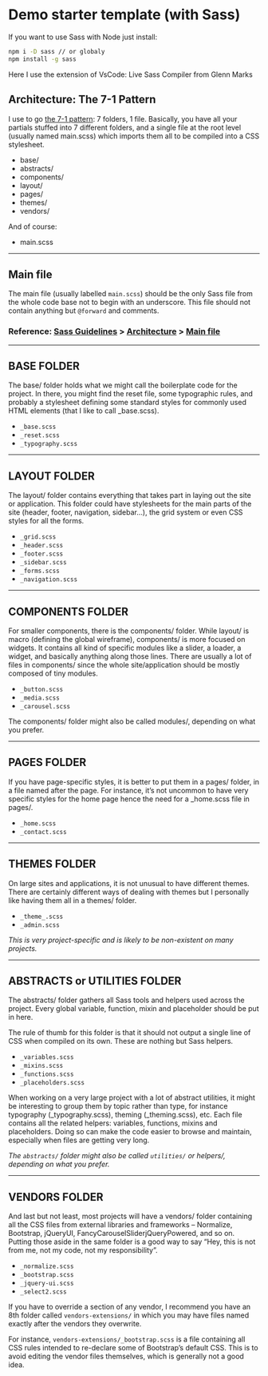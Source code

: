 # Demo starter template (with Sass)

If you want to use Sass with Node just install:

```bash
npm i -D sass // or globaly
npm install -g sass
```

Here I use the extension of VsCode: Live Sass Compiler from Glenn Marks

## Architecture: The 7-1 Pattern

I use to go [the 7-1 pattern](https://sass-guidelin.es/#architecture): 7 folders, 1 file. Basically, you have all your partials stuffed into 7 different folders, and a single file at the root level (usually named main.scss) which imports them all to be compiled into a CSS stylesheet.

- base/
- abstracts/
- components/
- layout/
- pages/
- themes/
- vendors/

And of course:

- main.scss

---

## Main file

The main file (usually labelled `main.scss`) should be the only Sass file from the whole code base not to begin with an underscore. This file should not contain anything but `@forward` and comments.

### Reference: [Sass Guidelines](https://sass-guidelin.es/) > [Architecture](https://sass-guidelin.es/#architecture) > [Main file](https://sass-guidelin.es/#main-file)

---

## BASE FOLDER

The base/ folder holds what we might call the boilerplate code for the project. In there, you might find the reset file, some typographic rules, and probably a stylesheet defining some standard styles for commonly used HTML elements (that I like to call \_base.scss).

- `_base.scss`
- `_reset.scss`
- `_typography.scss`

---

## LAYOUT FOLDER

The layout/ folder contains everything that takes part in laying out the site or application. This folder could have stylesheets for the main parts of the site (header, footer, navigation, sidebar…), the grid system or even CSS styles for all the forms.

- `_grid.scss`
- `_header.scss`
- `_footer.scss`
- `_sidebar.scss`
- `_forms.scss`
- `_navigation.scss`

---

## COMPONENTS FOLDER

For smaller components, there is the components/ folder. While layout/ is macro (defining the global wireframe), components/ is more focused on widgets. It contains all kind of specific modules like a slider, a loader, a widget, and basically anything along those lines. There are usually a lot of files in components/ since the whole site/application should be mostly composed of tiny modules.

- `_button.scss`
- `_media.scss`
- `_carousel.scss`

The components/ folder might also be called modules/, depending on what you prefer.

---

## PAGES FOLDER

If you have page-specific styles, it is better to put them in a pages/ folder, in a file named after the page. For instance, it’s not uncommon to have very specific styles for the home page hence the need for a \_home.scss file in pages/.

- `_home.scss`
- `_contact.scss`

---

## THEMES FOLDER

On large sites and applications, it is not unusual to have different themes. There are certainly different ways of dealing with themes but I personally like having them all in a themes/ folder.

- `_theme_.scss`
- `_admin.scss`

_This is very project-specific and is likely to be non-existent on many projects._

---

## ABSTRACTS or UTILITIES FOLDER

The abstracts/ folder gathers all Sass tools and helpers used across the project. Every global variable, function, mixin and placeholder should be put in here.

The rule of thumb for this folder is that it should not output a single line of CSS when compiled on its own. These are nothing but Sass helpers.

- `_variables.scss`
- `_mixins.scss`
- `_functions.scss`
- `_placeholders.scss`

When working on a very large project with a lot of abstract utilities, it might be interesting to group them by topic rather than type, for instance typography (\_typography.scss), theming (\_theming.scss), etc. Each file contains all the related helpers: variables, functions, mixins and placeholders. Doing so can make the code easier to browse and maintain, especially when files are getting very long.

_The `abstracts/` folder might also be called `utilities/` or helpers/, depending on what you prefer._

---

## VENDORS FOLDER

And last but not least, most projects will have a vendors/ folder containing all the CSS files from external libraries and frameworks – Normalize, Bootstrap, jQueryUI, FancyCarouselSliderjQueryPowered, and so on. Putting those aside in the same folder is a good way to say “Hey, this is not from me, not my code, not my responsibility”.

- `_normalize.scss`
- `_bootstrap.scss`
- `_jquery-ui.scss`
- `_select2.scss`

If you have to override a section of any vendor, I recommend you have an 8th folder called `vendors-extensions/` in which you may have files named exactly after the vendors they overwrite.

For instance, `vendors-extensions/_bootstrap.scss` is a file containing all CSS rules intended to re-declare some of Bootstrap’s default CSS. This is to avoid editing the vendor files themselves, which is generally not a good idea.

